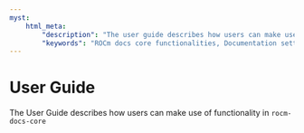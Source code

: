 ```yaml
---
myst:
    html_meta:
        "description": "The user guide describes how users can make use of functionalities in ROCm docs core"
        "keywords": "ROCm docs core functionalities, Documentation settings"
---
```


# User Guide

The User Guide describes how users can make use of functionality in `rocm-docs-core`
